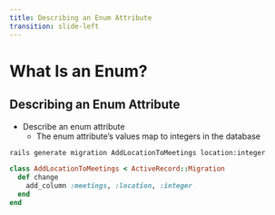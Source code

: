 ```yaml
---
title: Describing an Enum Attribute
transition: slide-left
---
```


# What Is an Enum?

## Describing an Enum Attribute

- Describe an enum attribute
  - The enum attribute’s values map to integers in the database

```sh {hide|*}
rails generate migration AddLocationToMeetings location:integer
```

```rb {hide|*} filename="app/db/migrate/date_add_location_to_meetings.rb"
class AddLocationToMeetings < ActiveRecord::Migration
  def change
    add_column :meetings, :location, :integer
  end
end
```

<!--
Slide notes
-->
